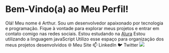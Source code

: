 # Bem-Vindo(a) ao Meu Perfil!

Olá! Meu nome é Arthur.
Sou um desenvolvedor apaixonado por tecnologia e programação. Fique à vontade para explorar meus projetos e entrar em contato comigo nas redes sociais.
Estou estudando na [Alura](https://www.alura.com.br)
Estou utilizando a linguagem javaScript
Utilizo esse espaço para organização dos meus projetos desenvolvidos
🌐 Meu Site
📫 LinkedIn
🐦 Twitter
![](https://cdn.pixabay.com/animation/2022/12/05/15/23/15-23-06-837_512.gif)
